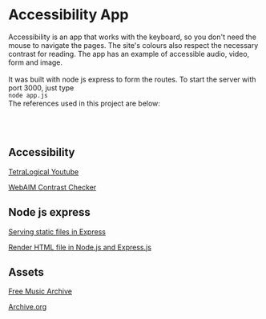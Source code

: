 

# Accessibility App
Accessibility is an app that works with the keyboard, so you don't need the mouse to navigate the pages.
The site's colours also respect the necessary contrast for reading. The app has an example of accessible audio, video, form and image. 
<br><br>It was built with node js express to form the routes. 
To start the server with port 3000, just type <br>
      ```
      node app.js
      ```
<br>The references used in this project are below:</p>
<br><br>
## Accessibility
<p>
<a href="https://www.youtube.com/playlist?list=PLTqm2yVMMUKVJsYABedyzqzoYDhxaFA2S
https://webaim.org/resources/contrastchecker/">TetraLogical Youtube</a><br>

<a href="https://webaim.org/resources/contrastchecker/">WebAIM Contrast Checker</a>
</p>

## Node js express
<p>
<a href="https://expressjs.com/en/starter/static-files.html">Serving static files in Express</a><br>

<a href="https://www.youtube.com/watch?v=eWKgI243DgU&t=145s">Render HTML file in Node.js and Express.js</a>
</p>

## Assets
<p>
<a href="https://freemusicarchive.org/home">Free Music Archive</a><br>

<a href="https://archive.org/details/image?query=Nasa&sort=-week">Archive.org</a>
</p>
    
